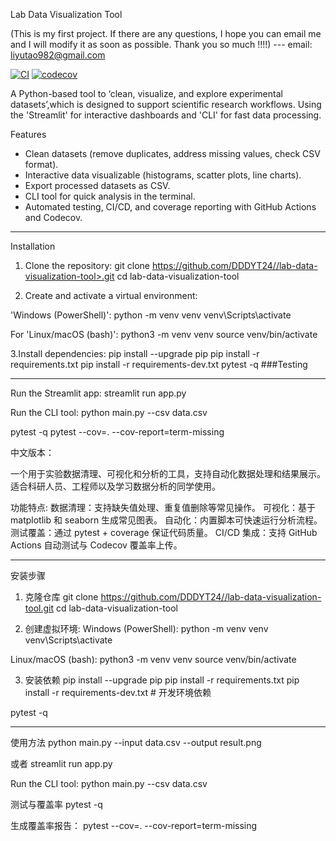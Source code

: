 Lab Data Visualization Tool

(This is my first project. If there are any questions, I hope you can email me and I will modify it as soon as possible. Thank you so much !!!!)
--- email: liyutao982@gmail.com

[![CI](https://github.com/DDDYT24/lab-data-visualization-tool/actions/workflows/ci.yml/badge.svg)](https://github.com/DDDYT24/lab-data-visualization-tool/actions/workflows/ci.yml)
[![codecov](https://img.shields.io/codecov/c/github/DDDYT24/lab-data-visualization-tool/main?logo=codecov)](https://app.codecov.io/gh/DDDYT24/lab-data-visualization-tool)

A Python-based tool to ‘clean, visualize, and explore experimental datasets’,which is designed to support scientific research workflows.
Using the 'Streamlit' for interactive dashboards and 'CLI' for fast data processing.

Features
- Clean datasets (remove duplicates, address missing values, check CSV format).
- Interactive data visualizable (histograms, scatter plots, line charts).
- Export processed datasets as CSV.
- CLI tool for quick analysis in the terminal.
- Automated testing, CI/CD, and coverage reporting with GitHub Actions and Codecov.

---
Installation

1. Clone the repository:
git clone https://github.com/DDDYT24//lab-data-visualization-tool>.git
cd lab-data-visualization-tool

2. Create and activate a virtual environment:

'Windows (PowerShell)':
python -m venv venv
venv\Scripts\activate

For 'Linux/macOS (bash)':
python3 -m venv venv
source venv/bin/activate

3.Install dependencies:
pip install --upgrade pip
pip install -r requirements.txt
pip install -r requirements-dev.txt
pytest -q  ###Testing

---
Run the Streamlit app:
streamlit run app.py

Run the CLI tool:
python main.py --csv data.csv

pytest -q
pytest --cov=. --cov-report=term-missing

中文版本：

一个用于实验数据清理、可视化和分析的工具，支持自动化数据处理和结果展示。
适合科研人员、工程师以及学习数据分析的同学使用。

功能特点:
数据清理：支持缺失值处理、重复值删除等常见操作。
可视化：基于 matplotlib 和 seaborn 生成常见图表。
自动化：内置脚本可快速运行分析流程。
测试覆盖：通过 pytest + coverage 保证代码质量。
CI/CD 集成：支持 GitHub Actions 自动测试与 Codecov 覆盖率上传。

---
安装步骤

1. 克隆仓库
git clone https://github.com/DDDYT24//lab-data-visualization-tool.git
cd lab-data-visualization-tool

2. 创建虚拟环境:
Windows (PowerShell):
python -m venv venv
venv\Scripts\activate

Linux/macOS (bash):
python3 -m venv venv
source venv/bin/activate

3. 安装依赖
pip install --upgrade pip
pip install -r requirements.txt
pip install -r requirements-dev.txt   # 开发环境依赖

pytest -q

---
使用方法
python main.py --input data.csv --output result.png

或者 streamlit run app.py

Run the CLI tool:
python main.py --csv data.csv

测试与覆盖率
pytest -q

生成覆盖率报告：
pytest --cov=. --cov-report=term-missing
